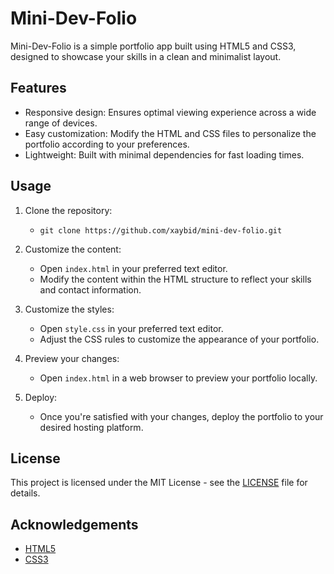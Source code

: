 # Mini-Dev-Folio

Mini-Dev-Folio is a simple portfolio app built using HTML5 and CSS3, designed to showcase your skills in a clean and minimalist layout.

## Features

- Responsive design: Ensures optimal viewing experience across a wide range of devices.
- Easy customization: Modify the HTML and CSS files to personalize the portfolio according to your preferences.
- Lightweight: Built with minimal dependencies for fast loading times.

## Usage

1. Clone the repository:
   - `git clone https://github.com/xaybid/mini-dev-folio.git`
2. Customize the content:
   - Open `index.html` in your preferred text editor.
   - Modify the content within the HTML structure to reflect your skills and contact information.

3. Customize the styles:
   - Open `style.css` in your preferred text editor.
   - Adjust the CSS rules to customize the appearance of your portfolio.

4. Preview your changes:
   - Open `index.html` in a web browser to preview your portfolio locally.

5. Deploy:
   - Once you're satisfied with your changes, deploy the portfolio to your desired hosting platform.

## License

This project is licensed under the MIT License - see the [LICENSE](LICENSE) file for details.

## Acknowledgements

- [HTML5](https://developer.mozilla.org/en-US/docs/Web/Guide/HTML/HTML5)
- [CSS3](https://developer.mozilla.org/en-US/docs/Web/CSS)
